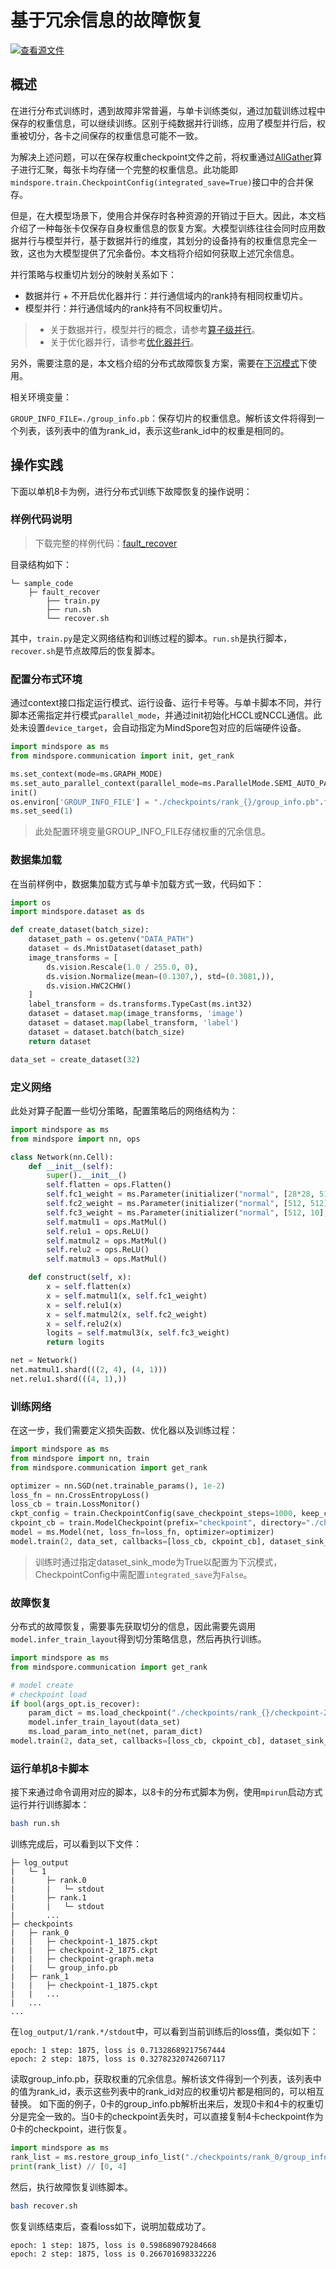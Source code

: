 # 基于冗余信息的故障恢复

[![查看源文件](https://mindspore-website.obs.cn-north-4.myhuaweicloud.com/website-images/master/resource/_static/logo_source.svg)](https://gitee.com/mindspore/docs/blob/master/docs/mindspore/source_zh_cn/model_train/parallel/fault_recover.md)

## 概述

在进行分布式训练时，遇到故障非常普遍，与单卡训练类似，通过加载训练过程中保存的权重信息，可以继续训练。区别于纯数据并行训练，应用了模型并行后，权重被切分，各卡之间保存的权重信息可能不一致。

为解决上述问题，可以在保存权重checkpoint文件之前，将权重通过[AllGather](https://www.mindspore.cn/docs/zh-CN/master/api_python/samples/ops/communicate_ops.html#allgather)算子进行汇聚，每张卡均存储一个完整的权重信息。此功能即`mindspore.train.CheckpointConfig(integrated_save=True)`接口中的合并保存。

但是，在大模型场景下，使用合并保存时各种资源的开销过于巨大。因此，本文档介绍了一种每张卡仅保存自身权重信息的恢复方案。大模型训练往往会同时应用数据并行与模型并行，基于数据并行的维度，其划分的设备持有的权重信息完全一致，这也为大模型提供了冗余备份。本文档将介绍如何获取上述冗余信息。

并行策略与权重切片划分的映射关系如下：

- 数据并行 + 不开启优化器并行：并行通信域内的rank持有相同权重切片。
- 模型并行：并行通信域内的rank持有不同权重切片。

> - 关于数据并行，模型并行的概念，请参考[算子级并行](https://www.mindspore.cn/docs/zh-CN/master/model_train/parallel/operator_parallel.html)。
> - 关于优化器并行，请参考[优化器并行](https://www.mindspore.cn/docs/zh-CN/master/model_train/parallel/optimizer_parallel.html)。

另外，需要注意的是，本文档介绍的分布式故障恢复方案，需要在[下沉模式](https://www.mindspore.cn/docs/zh-CN/master/model_train/train_process/optimize/sink_mode.html)下使用。

相关环境变量：

`GROUP_INFO_FILE=./group_info.pb`：保存切片的权重信息。解析该文件将得到一个列表，该列表中的值为rank_id，表示这些rank_id中的权重是相同的。

## 操作实践

下面以单机8卡为例，进行分布式训练下故障恢复的操作说明：

### 样例代码说明

>下载完整的样例代码：[fault_recover](https://gitee.com/mindspore/docs/tree/master/docs/sample_code/fault_recover)

目录结构如下：

```text
└─ sample_code
    ├─ fault_recover
        ├── train.py
        ├── run.sh
        └── recover.sh
```

其中，`train.py`是定义网络结构和训练过程的脚本。`run.sh`是执行脚本，`recover.sh`是节点故障后的恢复脚本。

### 配置分布式环境

通过context接口指定运行模式、运行设备、运行卡号等。与单卡脚本不同，并行脚本还需指定并行模式`parallel_mode`，并通过init初始化HCCL或NCCL通信。此处未设置`device_target`，会自动指定为MindSpore包对应的后端硬件设备。

```python
import mindspore as ms
from mindspore.communication import init, get_rank

ms.set_context(mode=ms.GRAPH_MODE)
ms.set_auto_parallel_context(parallel_mode=ms.ParallelMode.SEMI_AUTO_PARALLEL)
init()
os.environ['GROUP_INFO_FILE'] = "./checkpoints/rank_{}/group_info.pb".format(get_rank())
ms.set_seed(1)
```

> 此处配置环境变量GROUP_INFO_FILE存储权重的冗余信息。

### 数据集加载

在当前样例中，数据集加载方式与单卡加载方式一致，代码如下：

```python
import os
import mindspore.dataset as ds

def create_dataset(batch_size):
    dataset_path = os.getenv("DATA_PATH")
    dataset = ds.MnistDataset(dataset_path)
    image_transforms = [
        ds.vision.Rescale(1.0 / 255.0, 0),
        ds.vision.Normalize(mean=(0.1307,), std=(0.3081,)),
        ds.vision.HWC2CHW()
    ]
    label_transform = ds.transforms.TypeCast(ms.int32)
    dataset = dataset.map(image_transforms, 'image')
    dataset = dataset.map(label_transform, 'label')
    dataset = dataset.batch(batch_size)
    return dataset

data_set = create_dataset(32)
```

### 定义网络

此处对算子配置一些切分策略，配置策略后的网络结构为：

```python
import mindspore as ms
from mindspore import nn, ops

class Network(nn.Cell):
    def __init__(self):
        super().__init__()
        self.flatten = ops.Flatten()
        self.fc1_weight = ms.Parameter(initializer("normal", [28*28, 512], ms.float32))
        self.fc2_weight = ms.Parameter(initializer("normal", [512, 512], ms.float32))
        self.fc3_weight = ms.Parameter(initializer("normal", [512, 10], ms.float32))
        self.matmul1 = ops.MatMul()
        self.relu1 = ops.ReLU()
        self.matmul2 = ops.MatMul()
        self.relu2 = ops.ReLU()
        self.matmul3 = ops.MatMul()

    def construct(self, x):
        x = self.flatten(x)
        x = self.matmul1(x, self.fc1_weight)
        x = self.relu1(x)
        x = self.matmul2(x, self.fc2_weight)
        x = self.relu2(x)
        logits = self.matmul3(x, self.fc3_weight)
        return logits

net = Network()
net.matmul1.shard(((2, 4), (4, 1)))
net.relu1.shard(((4, 1),))
```

### 训练网络

在这一步，我们需要定义损失函数、优化器以及训练过程：

```python
import mindspore as ms
from mindspore import nn, train
from mindspore.communication import get_rank

optimizer = nn.SGD(net.trainable_params(), 1e-2)
loss_fn = nn.CrossEntropyLoss()
loss_cb = train.LossMonitor()
ckpt_config = train.CheckpointConfig(save_checkpoint_steps=1000, keep_checkpoint_max=4, integrated_save=False)
ckpoint_cb = train.ModelCheckpoint(prefix="checkpoint", directory="./checkpoints/rank_{}".format(get_rank()), config=ckpt_config)
model = ms.Model(net, loss_fn=loss_fn, optimizer=optimizer)
model.train(2, data_set, callbacks=[loss_cb, ckpoint_cb], dataset_sink_mode=True)
```

> 训练时通过指定dataset_sink_mode为True以配置为下沉模式，CheckpointConfig中需配置`integrated_save`为`False`。

### 故障恢复

分布式的故障恢复，需要事先获取切分的信息，因此需要先调用`model.infer_train_layout`得到切分策略信息，然后再执行训练。

```python
import mindspore as ms
from mindspore.communication import get_rank

# model create
# checkpoint load
if bool(args_opt.is_recover):
    param_dict = ms.load_checkpoint("./checkpoints/rank_{}/checkpoint-2_1875.ckpt".format(get_rank()))
    model.infer_train_layout(data_set)
    ms.load_param_into_net(net, param_dict)
model.train(2, data_set, callbacks=[loss_cb, ckpoint_cb], dataset_sink_mode=True)
```

### 运行单机8卡脚本

接下来通过命令调用对应的脚本，以8卡的分布式脚本为例，使用`mpirun`启动方式运行并行训练脚本：

```bash
bash run.sh
```

训练完成后，可以看到以下文件：

```text
├─ log_output
|   └─ 1
|       ├─ rank.0
|       |   └─ stdout
|       ├─ rank.1
|       |   └─ stdout
|       ...
├─ checkpoints
|   ├─ rank_0
|   |   ├─ checkpoint-1_1875.ckpt
|   |   ├─ checkpoint-2_1875.ckpt
|   |   ├─ checkpoint-graph.meta
|   |   └─ group_info.pb
|   ├─ rank_1
|   |   ├─ checkpoint-1_1875.ckpt
|   |   ...
|   ...
...
```

在`log_output/1/rank.*/stdout`中，可以看到当前训练后的loss值，类似如下：

```text
epoch: 1 step: 1875, loss is 0.71328689217567444
epoch: 2 step: 1875, loss is 0.32782320742607117
```

读取group_info.pb，获取权重的冗余信息。解析该文件得到一个列表，该列表中的值为rank_id，表示这些列表中的rank_id对应的权重切片都是相同的，可以相互替换。
如下面的例子，0卡的group_info.pb解析出来后，发现0卡和4卡的权重切分是完全一致的。当0卡的checkpoint丢失时，可以直接复制4卡checkpoint作为0卡的checkpoint，进行恢复。

```python
import mindspore as ms
rank_list = ms.restore_group_info_list("./checkpoints/rank_0/group_info.pb")
print(rank_list) // [0, 4]
```

然后，执行故障恢复训练脚本。

```bash
bash recover.sh
```

恢复训练结束后，查看loss如下，说明加载成功了。

```text
epoch: 1 step: 1875, loss is 0.598689079284668
epoch: 2 step: 1875, loss is 0.266701698332226
```
